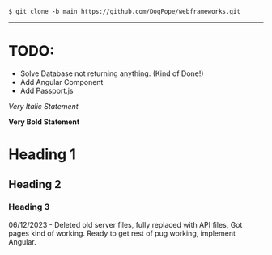`$ git clone -b main https://github.com/DogPope/webframeworks.git`

---

# TODO: 
* Solve Database not returning anything. (Kind of Done!)
* Add Angular Component 
* Add Passport.js

*Very Italic Statement*

**Very Bold Statement**

# Heading 1
## Heading 2
### Heading 3

06/12/2023 - Deleted old server files, fully replaced with API files, Got pages kind of working.
Ready to get rest of pug working, implement Angular.